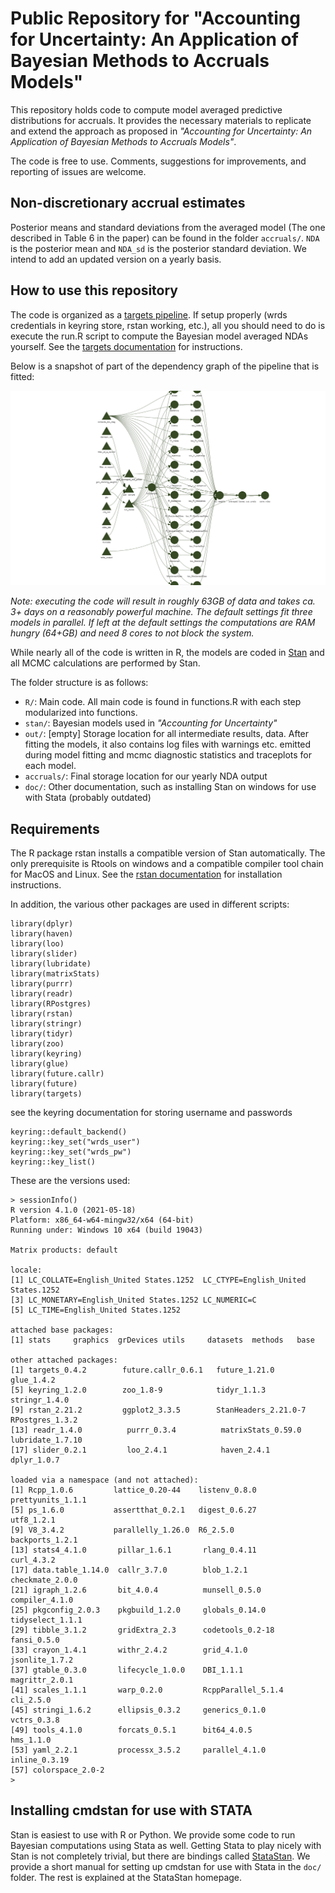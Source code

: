# Public Repository for "Accounting for Uncertainty: An Application of Bayesian Methods to Accruals Models"

This repository holds code to compute model averaged predictive distributions for accruals. It provides the necessary materials to replicate and extend the approach as proposed in *"Accounting for Uncertainty: An Application of Bayesian Methods to Accruals Models"*.

The code is free to use. Comments, suggestions for improvements, and reporting of issues are welcome.

## Non-discretionary accrual estimates

Posterior means and standard deviations from the averaged model (The one described in Table 6 in the paper) can be found in the folder `accruals/`. `NDA` is the posterior mean and `NDA_sd` is the posterior standard deviation. We intend to add an updated version on a yearly basis.

## How to use this repository

The code is organized as a [targets pipeline](https://docs.ropensci.org/targets/index.html#examples). If setup properly (wrds credentials in keyring store, rstan working, etc.), all you should need to do is execute the run.R script to compute the Bayesian model averaged NDAs yourself. See the [targets documentation](https://docs.ropensci.org/targets/index.html#examples) for instructions.


Below is a snapshot of part of the dependency graph of the pipeline that is fitted:

![](pipelinegraph.png)

*Note: executing the code will result in roughly 63GB of data and takes ca. 3+ days on a reasonably powerful machine. The default settings fit three models in parallel. If left at the default settings the computations are RAM hungry (64+GB) and need 8 cores to not block the system.*

While nearly all of the code is written in R, the models are coded in [Stan](https://mc-stan.org/) and all MCMC calculations are performed by Stan.

The folder structure is as follows:

- `R/`: Main code. All main code is found in functions.R with each step modularized into functions. 
- `stan/`: Bayesian models used in *"Accounting for Uncertainty"*
- `out/`: [empty] Storage location for all intermediate results, data. After fitting the models, it also contains log files with warnings etc. emitted during model fitting and mcmc diagnostic statistics and traceplots for each model.
- `accruals/`: Final storage location for our yearly NDA output
- `doc/`:  Other documentation, such as installing Stan on windows for use with Stata (probably outdated)

## Requirements

The R package rstan installs a compatible version of Stan automatically. The only prerequisite is Rtools on windows and a compatible compiler tool chain for MacOS and Linux. See the [rstan documentation](https://mc-stan.org/rstan/) for installation instructions.

In addition, the various other packages are used in different scripts:

    library(dplyr)
    library(haven)
    library(loo)
    library(slider)
    library(lubridate)
    library(matrixStats)
    library(purrr)
    library(readr)
    library(RPostgres)
    library(rstan)
    library(stringr)
    library(tidyr)
    library(zoo)
    library(keyring)
    library(glue)
    library(future.callr)
    library(future)
    library(targets)
    
see the keyring documentation for storing username and passwords

    keyring::default_backend()
    keyring::key_set("wrds_user")
    keyring::key_set("wrds_pw")
    keyring::key_list()

These are the versions used:

    > sessionInfo()
    R version 4.1.0 (2021-05-18)
    Platform: x86_64-w64-mingw32/x64 (64-bit)
    Running under: Windows 10 x64 (build 19043)

    Matrix products: default

    locale:
    [1] LC_COLLATE=English_United States.1252  LC_CTYPE=English_United States.1252   
    [3] LC_MONETARY=English_United States.1252 LC_NUMERIC=C                          
    [5] LC_TIME=English_United States.1252    

    attached base packages:
    [1] stats     graphics  grDevices utils     datasets  methods   base     

    other attached packages:
    [1] targets_0.4.2        future.callr_0.6.1   future_1.21.0        glue_1.4.2          
    [5] keyring_1.2.0        zoo_1.8-9            tidyr_1.1.3          stringr_1.4.0       
    [9] rstan_2.21.2         ggplot2_3.3.5        StanHeaders_2.21.0-7 RPostgres_1.3.2     
    [13] readr_1.4.0          purrr_0.3.4          matrixStats_0.59.0   lubridate_1.7.10    
    [17] slider_0.2.1         loo_2.4.1            haven_2.4.1          dplyr_1.0.7         

    loaded via a namespace (and not attached):
    [1] Rcpp_1.0.6         lattice_0.20-44    listenv_0.8.0      prettyunits_1.1.1 
    [5] ps_1.6.0           assertthat_0.2.1   digest_0.6.27      utf8_1.2.1        
    [9] V8_3.4.2           parallelly_1.26.0  R6_2.5.0           backports_1.2.1   
    [13] stats4_4.1.0       pillar_1.6.1       rlang_0.4.11       curl_4.3.2        
    [17] data.table_1.14.0  callr_3.7.0        blob_1.2.1         checkmate_2.0.0   
    [21] igraph_1.2.6       bit_4.0.4          munsell_0.5.0      compiler_4.1.0    
    [25] pkgconfig_2.0.3    pkgbuild_1.2.0     globals_0.14.0     tidyselect_1.1.1  
    [29] tibble_3.1.2       gridExtra_2.3      codetools_0.2-18   fansi_0.5.0       
    [33] crayon_1.4.1       withr_2.4.2        grid_4.1.0         jsonlite_1.7.2    
    [37] gtable_0.3.0       lifecycle_1.0.0    DBI_1.1.1          magrittr_2.0.1    
    [41] scales_1.1.1       warp_0.2.0         RcppParallel_5.1.4 cli_2.5.0         
    [45] stringi_1.6.2      ellipsis_0.3.2     generics_0.1.0     vctrs_0.3.8       
    [49] tools_4.1.0        forcats_0.5.1      bit64_4.0.5        hms_1.1.0         
    [53] yaml_2.2.1         processx_3.5.2     parallel_4.1.0     inline_0.3.19     
    [57] colorspace_2.0-2  
    > 

## Installing cmdstan for use with STATA

Stan is easiest to use with R or Python. We provide some code to run Bayesian computations using Stata as well. Getting Stata to play nicely with Stan is not completely trivial, but there are bindings called [StataStan](https://mc-stan.org/users/interfaces/stata-stan.html). We provide a short manual for setting up cmdstan for use with Stata in the `doc/` folder. The rest is explained at the StataStan homepage.
